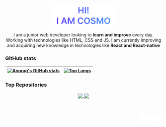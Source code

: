 <div align="center">
<a href="https://cosmoart.github.io">
  <img src="https://github.com/cosmoart/cosmoart/blob/main/assets/hero.webp" alt="Hi!, i am cosmo" width="40%"/>
  </a>
  <p>I am a junior web developer looking to <strong>learn and improve</strong> every day. Working
  with technologies like HTML, CSS and JS. I am currently improving and acquiring new knowledge in technologies like <strong>React and React-native</strong></p>
</div>

### GitHub stats

<div align="center">
  
| [![Anurag's GitHub stats](https://github-readme-stats.vercel.app/api?username=NewoscarYT&show_icons=true&theme=github_dark)](https://github.com/anuraghazra/github-readme-stats) | [![Top Langs](https://github-readme-stats.vercel.app/api/top-langs/?username=NewoscarYT&&show_icons=true&theme=github_dark&layout=compact)](https://github.com/anuraghazra/github-readme-stats) |
| ------------- | ------------- |
  
</div>

### Top Repositories
  
<div align="center">
  
<a href="https://github.com/NewoscarYT/four-card-feature-section-master">
  <img align="center" src="https://github-readme-stats.vercel.app/api/pin/?username=NewoscarYT&repo=four-card-feature-section-master&show_icons=true&theme=github_dark" />
</a>
<a href="https://github.com/NewoscarYT/stats-preview-card-component-main">
  <img align="center" src="https://github-readme-stats.vercel.app/api/pin/?username=NewoscarYT&repo=stats-preview-card-component-main&show_icons=true&theme=github_dark" />
</a>
  
</div>

<br />
<br />
<br />

<a href="https://www.instagram.com/oscar_serrano_clemente/">
  <img align="right" alt="Instagram" width="22px" src="https://github.com/cosmoart/cosmoart/blob/main/assets/instagram.svg" />
</a>
<a href="https://discord.com/users/739421873816993835">
  <img align="right" alt="Discord" width="22px" src="https://github.com/cosmoart/cosmoart/blob/main/assets/discord.svg" />
</a>
<a href="mailto:newoscaryt@gmail.com">
  <img align="right" alt="Mail" width="22px"  height="27px" src="https://github.com/cosmoart/cosmoart/blob/main/assets/gmail.svg" />
</a>
